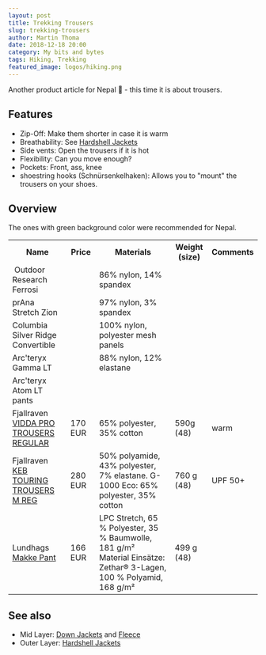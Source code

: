 ```yaml
---
layout: post
title: Trekking Trousers
slug: trekking-trousers
author: Martin Thoma
date: 2018-12-18 20:00
category: My bits and bytes
tags: Hiking, Trekking
featured_image: logos/hiking.png
---
```

Another product article for Nepal 🙂 - this time it is about trousers.

## Features

* Zip-Off: Make them shorter in case it is warm
* Breathability: See [Hardshell Jackets](https://martin-thoma.com/hardshell-jackets/)
* Side vents: Open the trousers if it is hot
* Flexibility: Can you move enough?
* Pockets: Front, ass, knee
* shoestring hooks (Schnürsenkelhaken): Allows you to "mount" the trousers on your shoes.

## Overview

The ones with green background color were recommended for Nepal.

<table class="table">
    <tr>
        <th>Name</th>
        <th>Price</th>
        <th>Materials</th>
        <th>Weight (size)</th>
        <th>Comments</th>
    </tr>
    <tr>
        <td>&nbsp;Outdoor Research Ferrosi&nbsp;</td>
        <td></td>
        <td>86% nylon, 14% spandex</td>
        <td></td>
        <td></td>
    </tr>
    <tr>
        <td>prAna Stretch Zion</td>
        <td></td>
        <td>97% nylon, 3% spandex</td>
        <td></td>
        <td></td>
    </tr>
    <tr>
        <td>Columbia Silver Ridge Convertible</td>
        <td></td>
        <td>100% nylon, polyester mesh panels</td>
        <td></td>
        <td></td>
    </tr>
    <tr>
        <td>Arc'teryx Gamma LT</td>
        <td></td>
        <td>88% nylon, 12% elastane</td>
        <td></td>
        <td></td>
    </tr>
    <tr>
        <td>Arc'teryx Atom LT pants</td>
        <td></td>
        <td></td>
        <td></td>
        <td></td>
    </tr>
    <tr>
        <td>Fjallraven <a href="https://www.fjallraven.de/shop/fjallraven-vidda-pro-trousers-m-reg-F81760R-dark-grey/?sku=7323450008406">VIDDA PRO TROUSERS REGULAR</a></td>
        <td>170 EUR</td>
        <td>65% polyester, 35% cotton</td>
        <td>590g (48)</td>
        <td>warm</td>
    </tr>
    <tr>
        <td>Fjallraven <a href="https://www.fjallraven.de/shop/fjallraven-keb-touring-trousers-m-reg-F82283R-black/?sku=7323450478179">KEB TOURING TROUSERS M REG</a></td>
        <td>280 EUR</td>
        <td>50% polyamide, 43% polyester, 7% elastane. G-1000 Eco: 65% polyester, 35% cotton</td>
        <td>760 g (48)</td>
        <td>UPF 50+</td>
    </tr>
    <tr>
        <td>Lundhags <a href="https://www.bergfreunde.de/basislager/gear-tipp-lundhags-makke-pant-softshellhose/">Makke Pant</a></td>
        <td>166 EUR</td>
        <td>LPC Stretch, 65 % Polyester, 35 % Baumwolle, 181 g/m² Material Einsätze: Zethar® 3-Lagen, 100 % Polyamid, 168 g/m²</td>
        <td>499 g (48)</td>
        <td></td>
    </tr>
</table>

## See also

* Mid Layer: [Down Jackets](https://martin-thoma.com/down-jackets/) and [Fleece](https://martin-thoma.com/fleece/)
* Outer Layer: [Hardshell Jackets](https://martin-thoma.com/hardshell-jackets/)
